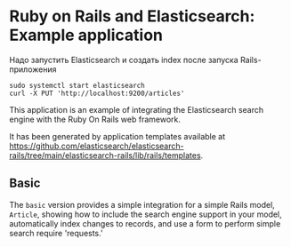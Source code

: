 # Ruby on Rails and Elasticsearch: Example application

Надо запустить Elasticsearch и создать index после запуска Rails-приложения
```
sudo systemctl start elasticsearch
curl -X PUT 'http://localhost:9200/articles'
```

This application is an example of integrating the Elasticsearch
search engine with the Ruby On Rails web framework.

It has been generated by application templates available at
https://github.com/elasticsearch/elasticsearch-rails/tree/main/elasticsearch-rails/lib/rails/templates.

## Basic

The `basic` version provides a simple integration for a simple Rails model, `Article`, showing how
to include the search engine support in your model, automatically index changes to records,
and use a form to perform simple search require 'requests.'

